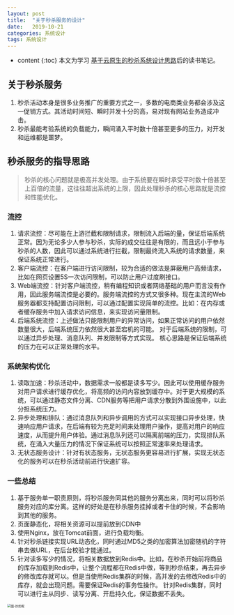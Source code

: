 ```yaml
---
layout: post
title:  "关于秒杀服务的设计"
date:   2019-10-21
categories: 系统设计  
tags: 系统设计
---
```


* content
{:toc}
本文为学习 [基于云原生的秒杀系统设计思路](https://zhuanlan.zhihu.com/p/30988855)后的读书笔记。

## 关于秒杀服务

1. 秒杀活动本身是很多业务推广的重要方式之一，多数的电商类业务都会涉及这一促销方式。其活动时间短、瞬时并发十分的高，易对现有网站业务造成冲击。
2. 秒杀最能考验系统的负载能力，瞬间涌入平时数十倍甚至更多的压力，对开发和运维都是噩梦。

## 秒杀服务的指导思路

> 秒杀的核心问题就是极高并发处理。由于系统要在瞬时承受平时数十倍甚至上百倍的流量，这往往超出系统的上限，因此处理秒杀的核心思路就是流控和性能优化。

###  流控

1. 请求流控：尽可能在上游拦截和限制请求，限制流入后端的量，保证后端系统正常。因为无论多少人参与秒杀，实际的成交往往是有限的，而且远小于参与秒杀的人数，因此可以通过系统进行拦截，限制最终流入系统的请求数量，来保证系统正常进行。
2. 客户端流控：在客户端进行访问限制，较为合适的做法是屏蔽用户高频请求，比如在网页设置5S一次访问限制，可以防止用户过度刷接口。
3. Web端流控：针对客户端流控，稍有编程知识或者网络基础的用户而言没有作用，因此服务端流控是必要的。服务端流控的方式又很多种。现在主流的Web服务器都支持配置访问限制，可以通过配置实现简单的流控。比如：在内存或者缓存服务中加入请求访问信息，来实现访问量限制。
4. 后端系统流控：上述做法只能限制用户的异常访问，如果正常访问的用户依然数量很大，后端系统压力依然很大甚至宕机的可能。  对于后端系统的限制，可以通过异步处理、消息队列、并发限制等方式实现。     核心思路是保证后端系统的压力在可以正常处理的水平。

### 系统架构优化

1. 读取加速：秒杀活动中，数据需求一般都是读多写少。因此可以使用缓存服务对用户请求进行缓存优化，将高频的访问内容放到缓存中。对于更大规模的系统，可以通过静态文件分离、CDN服务等把用户请求分散到外围设施中，以此分担系统压力。
2. 异步处理和排队：通过消息队列和异步调用的方式可以实现接口异步处理，快速响应用户请求，在后端有较为充足时间来处理用户操作，提高对用户的响应速度，从而提升用户体验。通过消息队列还可以隔离前端的压力，实现排队系统，在涌入大量压力的情况下保证系统可以按照正常速率来处理请求。
3. 无状态服务设计：针对有状态服务，无状态服务更容易进行扩展，实现无状态化的服务可以在秒杀活动前进行快速扩容。

### 一些总结

1. 基于服务单一职责原则，将秒杀服务同其他的服务分离出来，同时可以将秒杀服务对应的库分离。这样的好处是在秒杀服务挂掉或者卡住的时候，不会影响到其他的服务。
2. 页面静态化，将相关资源可以提前放到CDN中
3. 使用Nginx，放在Tomcat前面，进行负载均衡。
4. 针对秒杀链接实现URL动态化，同时通过MD5之类的加密算法加密随机的字符串去做URL，在后台校验才能通过。
5. 针对读多写少的情况，将相关数据放到Redis中。比如，在秒杀开始前将商品的库存加载到Redis中，让整个流程都在Redis中做，等到秒杀结束，再去异步的修改库存就可以。但是当使用Redis集群的时候，高并发的去修改Redis中的库存，就会出现问题。需要保证Redis的事务性操作。  针对Redis集群，同时可以进行主从同步、读写分离、开启持久化，保证数据不丢失。

<img src="https://xuzuguang.men//images/posts/秒杀.jpg" alt="图-抄的呢" style="zoom:50%;" />
